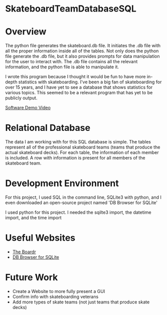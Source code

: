 # SkateboardTeamDatabaseSQL

# Overview

The python file generates the skateboard.db file. It initiates the .db file with all the proper information inside all of the tables. Not only does the python file
generate the .db file, but it also provides prompts for data manipulation for the user to interact with. The .db file contains all the relevant information, and
the python file is able to manipulate it.


I wrote this program because I thought it would be fun to have more in-depth statistics with skateboarding. I've been a big fan of skateboarding for over 15 years,
and I have yet to see a database that shows statistics for various topics. This seemed to be a relevant program that has yet to be publicly output.


[Software Demo Video](https://youtu.be/khzK-rDkA7k)

# Relational Database

The data I am working with for this SQL database is simple. The tables represent all of the professional skateboard teams (teams that produce the actual skateboard decks).
For each table, the information of each member is included. A row with information is present for all members of the skateboard team.

# Development Environment

For this project, I used SQL in the command line, SQLite3 with python, and I even downloaded an open-source project named 'DB Browser for SQLite'

I used python for this project. I needed the sqilte3 import, the datetime import, and the time import


# Useful Websites

* [The Boardr](https://theboardr.com/)
* [DB Browser for SQLite](https://github.com/sqlitebrowser/sqlitebrowser)

# Future Work

* Create a Website to more fully present a GUI
* Confirm info with skateboarding veterans
* Add more types of skate teams (not just teams that produce skate decks)
